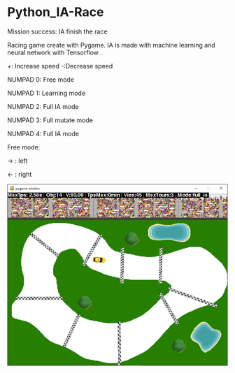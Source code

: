 # Python_IA-Race

Mission success: IA finish the race


Racing game create with Pygame. IA is made with machine learning and neural network with Tensorflow .


+: Increase speed
-:Decrease speed


NUMPAD 0: Free mode

NUMPAD 1: Learning mode

NUMPAD 2: Full IA mode

NUMPAD 3: Full mutate mode

NUMPAD 4: Full IA mode


Free mode:

→ : left

← : right

![Alt text](AI-Race-screenshot.png?raw=true "AI-Race")


